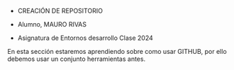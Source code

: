 - CREACIÓN DE REPOSITORIO

- Alumno, MAURO RIVAS

- Asignatura de Entornos desarrollo Clase 2024

En esta sección estaremos aprendiendo sobre como usar GITHUB, por ello debemos usar un conjunto herramientas antes.
